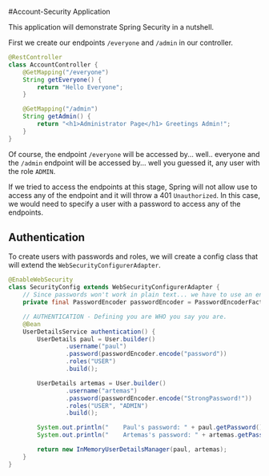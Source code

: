 #Account-Security Application

This application will demonstrate Spring Security in a nutshell.

First we create our endpoints `/everyone` and `/admin` in our controller.

```java
@RestController
class AccountController {
	@GetMapping("/everyone")
	String getEveryone() {
		return "Hello Everyone";
	}

	@GetMapping("/admin")
	String getAdmin() {
		return "<h1>Administrator Page</h1> Greetings Admin!";
	}
}
```

Of course, the endpoint `/everyone` will be accessed by... well.. everyone and the
`/admin` endpoint will be accessed by... well you guessed it, any user with the
role `ADMIN`.

If we tried to access the endpoints at this stage, Spring will not allow use to
access any of the endpoint and it will throw a 401 `Unauthorized`. In this case,
we would need to specify a user with a password to access any of the endpoints.

## Authentication

To create users with passwords and roles, we will create a config class that will
extend the `WebSecurityConfigurerAdapter`.

```java
@EnableWebSecurity
class SecurityConfig extends WebSecurityConfigurerAdapter {
	// Since passwords won't work in plain text... we have to use an encoder for passwords to work through login
	private final PasswordEncoder passwordEncoder = PasswordEncoderFactories.createDelegatingPasswordEncoder();

	// AUTHENTICATION - Defining you are WHO you say you are.
	@Bean
	UserDetailsService authentication() {
		UserDetails paul = User.builder()
				.username("paul")
				.password(passwordEncoder.encode("password"))
				.roles("USER")
				.build();

		UserDetails artemas = User.builder()
				.username("artemas")
				.password(passwordEncoder.encode("StrongPassword!"))
				.roles("USER", "ADMIN")
				.build();

		System.out.println("	Paul's password: " + paul.getPassword());
		System.out.println("	Artemas's password: " + artemas.getPassword());

		return new InMemoryUserDetailsManager(paul, artemas);
	}
}
```